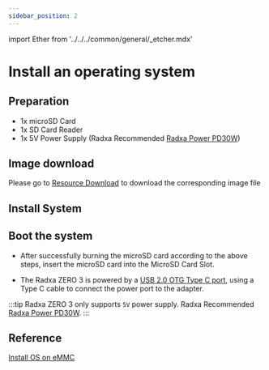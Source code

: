 ```yaml
---
sidebar_position: 2
---
```


import Ether from '../../../common/general/\_etcher.mdx'

# Install an operating system

## Preparation

- 1x microSD Card
- 1x SD Card Reader
- 1x 5V Power Supply (Radxa Recommended [Radxa Power PD30W](/accessories/pd_30w))

## Image download

Please go to [Resource Download](/zero/zero3/getting-started/download) to download the corresponding image file

## Install System

<Ether model="zero3" />

## Boot the system

- After successfully burning the microSD card according to the above steps, insert the microSD card into the MicroSD Card Slot.

- The Radxa ZERO 3 is powered by a [USB 2.0 OTG Type C port](/zero/zero3/hardware-design/hardware-interface), using a Type C cable to connect the power port to the adapter.

:::tip
Radxa ZERO 3 only supports `5V` power supply. Radxa Recommended [Radxa Power PD30W](../accessories/pd-30w).
:::

## Reference

[Install OS on eMMC](/zero/zero3/low-level-dev/install-os-on-emmc)
